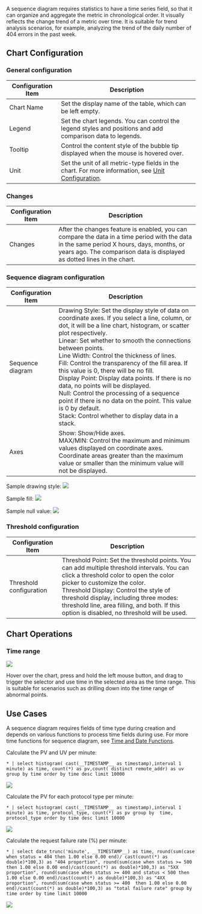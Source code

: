 A sequence diagram requires statistics to have a time series field, so that it can organize and aggregate the metric in chronological order. It visually reflects the change trend of a metric over time. It is suitable for trend analysis scenarios, for example, analyzing the trend of the daily number of 404 errors in the past week.

## Chart Configuration

### General configuration



| Configuration Item | Description |
| -------- | ------------------------------------------------------------ |
| Chart Name | Set the display name of the table, which can be left empty.                                |
| Legend     | Set the chart legends. You can control the legend styles and positions and add comparison data to legends. |
| Tooltip | Control the content style of the bubble tip displayed when the mouse is hovered over. |
| Unit | Set the unit of all metric-type fields in the chart. For more information, see [Unit Configuration](https://intl.cloud.tencent.com/document/product/614/47788).     |


### Changes



| Configuration Item | Description |
| -------- | ------------------------------------------------------------ |
| Changes | After the changes feature is enabled, you can compare the data in a time period with the data in the same period X hours, days, months, or years ago. The comparison data is displayed as dotted lines in the chart. |



### Sequence diagram configuration



| Configuration Item | Description |
| ------ | ------------------------------------------------------------ |
| Sequence diagram | Drawing Style: Set the display style of data on coordinate axes. If you select a line, column, or dot, it will be a line chart, histogram, or scatter plot respectively. <br />Linear: Set whether to smooth the connections between points. <br />Line Width: Control the thickness of lines. <br />Fill: Control the transparency of the fill area. If this value is 0, there will be no fill. <br />Display Point: Display data points. If there is no data, no points will be displayed. <br />Null: Control the processing of a sequence point if there is no data on the point. This value is 0 by default. <br />Stack: Control whether to display data in a stack. |
| Axes | Show: Show/Hide axes. <br />MAX/MIN: Control the maximum and minimum values displayed on coordinate axes. Coordinate areas greater than the maximum value or smaller than the minimum value will not be displayed. |

Sample drawing style:
![](https://qcloudimg.tencent-cloud.cn/raw/f6ea7fdde1dd41fe5738488faabbd06d.png)

Sample fill:
![](https://qcloudimg.tencent-cloud.cn/raw/f6ea7fdde1dd41fe5738488faabbd06d.png)

Sample null value:
![](https://qcloudimg.tencent-cloud.cn/raw/272e502e60446d620031b54abeacebc0.png)

### Threshold configuration



| Configuration Item | Description |
| -------- | ------------------------------------------------------------ |
| Threshold configuration | Threshold Point: Set the threshold points. You can add multiple threshold intervals. You can click a threshold color to open the color picker to customize the color. <br />Threshold Display: Control the style of threshold display, including three modes: threshold line, area filling, and both. If this option is disabled, no threshold will be used. |


## Chart Operations

### Time range

![](https://qcloudimg.tencent-cloud.cn/raw/0764c42fde7d9a739b493f0e879bda51.png)

Hover over the chart, press and hold the left mouse button, and drag to trigger the selector and use time in the selected area as the time range. This is suitable for scenarios such as drilling down into the time range of abnormal points.

## Use Cases

A sequence diagram requires fields of time type during creation and depends on various functions to process time fields during use. For more time functions for sequence diagram, see [Time and Date Functions](https://cloud.tencent.com/document/product/614/58981).

Calculate the PV and UV per minute:
```
* | select histogram( cast(__TIMESTAMP__ as timestamp),interval 1 minute) as time, count(*) as pv,count( distinct remote_addr) as uv group by time order by time desc limit 10000
```
![](https://qcloudimg.tencent-cloud.cn/raw/1c77605c14921b3768b04176b1817684.png)

Calculate the PV for each protocol type per minute:
```
* | select histogram( cast(__TIMESTAMP__ as timestamp),interval 1 minute) as time, protocol_type, count(*) as pv group by  time, protocol_type order by time desc limit 10000
```
![](https://qcloudimg.tencent-cloud.cn/raw/09400ef819ba330b6394b357badafe74.png)

Calculate the request failure rate (%) per minute:
```
* | select date_trunc('minute', __TIMESTAMP__) as time, round(sum(case when status = 404 then 1.00 else 0.00 end)/ cast(count(*) as double)*100,3) as "404 proportion", round(sum(case when status >= 500 then 1.00 else 0.00 end)/cast(count(*) as double)*100,3) as "5XX proportion", round(sum(case when status >= 400 and status < 500 then 1.00 else 0.00 end)/cast(count(*) as double)*100,3) as "4XX proportion", round(sum(case when status >= 400  then 1.00 else 0.00 end)/cast(count(*) as double)*100,3) as "total failure rate" group by time order by time limit 10000
```
![](https://qcloudimg.tencent-cloud.cn/raw/b74434e4c08111d570d04cf7ec8f9313.png)
